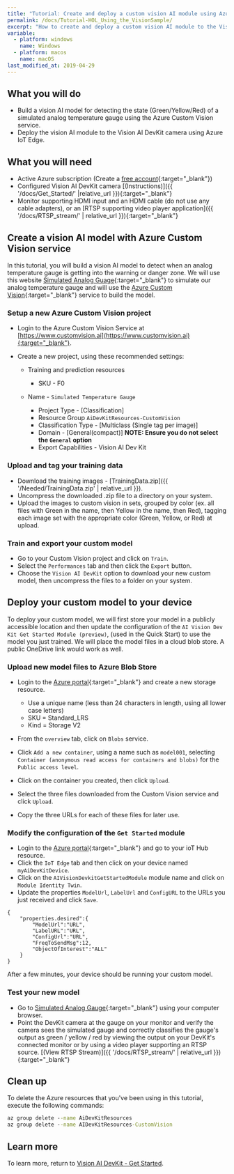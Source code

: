 ```yaml
---
title: "Tutorial: Create and deploy a custom vision AI module using Azure Custom Vision service and Azure IoT Edge"
permalink: /docs/Tutorial-HOL_Using_the_VisionSample/
excerpt: "How to create and deploy a custom vision AI module to the Vision AI DevKit."
variable:
  - platform: windows
    name: Windows
  - platform: macos
    name: macOS
last_modified_at: 2019-04-29
---
```


## What you will do

- Build a vision AI model for detecting the state (Green/Yellow/Red) of a simulated analog temperature gauge using the Azure Custom Vision service.
- Deploy the vision AI module to the Vision AI DevKit camera using Azure IoT Edge.

## What you will need

- Active Azure subscription (Create a [free account](https://azure.microsoft.com/free/?WT.mc_id=A261C142F.){:target="_blank"})
- Configured Vision AI DevKit camera [(Instructions)]({{ '/docs/Get_Started/' |relative_url }}){:target="_blank"}
- Monitor supporting HDMI input and an HDMI cable (do not use any cable adapters), or an [RTSP supporting video player application]({{ '/docs/RTSP_stream/' | relative_url }}){:target="_blank"}

## Create a vision AI model with Azure Custom Vision service

In this tutorial, you will build a vision AI model to detect when an analog temperature gauge is getting into the warning or danger zone. We will use this website [Simulated Analog Guage](https://htmlpreview.github.io/?https://github.com/ebertrams/simulated-gauge/blob/master/SimulatedAnalogGauge.html){:target="_blank"} to simulate our analog temperature gauge and will use the [Azure Custom Vision](https://www.customvision.ai/){:target="_blank"} service to build the model.

### Setup a new Azure Custom Vision project

- Login to the Azure Custom Vision Service at [https://www.customvision.ai](https://www.customvision.ai){:target="_blank"}.

- Create a new project, using these recommended settings:

  - Training and prediction resources
    - SKU - F0

  - Name - `Simulated Temperature Gauge`
    - Project Type - [Classification]
    - Resource Group `AiDevKitResources-CustomVision`
    - Classification Type - [Multiclass (Single tag per image)]
    - Domain - [General(compact)]  **NOTE: Ensure you do not select the `General` option**
    - Export Capabilities - Vision AI Dev Kit

### Upload and tag your training data

- Download the training images - [TrainingData.zip]({{ '/Needed/TrainingData.zip' | relative_url }}).
- Uncompress the downloaded .zip file to a directory on your system.
- Upload the images to custom vision in sets, grouped by color (ex. all files with Green in the name, then Yellow in the name, then Red), tagging each image set with the appropriate color (Green, Yellow, or Red) at upload.

### Train and export your custom model

- Go to your Custom Vision project and click on `Train`.
- Select the `Performances` tab and then click the `Export` button.
- Choose the `Vision AI DevKit` option to download your new custom model, then uncompress the files to a folder on your system.

## Deploy your custom model to your device

To deploy your custom model, we will first store your model in a publicly accessible location and then update the configuration of the `AI Vision Dev Kit Get Started Module (preview)`, (used in the Quick Start) to use the model you just trained. We will place the model files in a cloud blob store. A public OneDrive link would work as well.

### Upload new model files to Azure Blob Store

- Login to the [Azure portal](http://portal.azure.com){:target="_blank"} and create a new storage resource.
  - Use a unique name (less than 24 characters in length, using all lower case letters)
  - SKU = Standard_LRS
  - Kind = Storage V2

- From the `overview` tab, click on `Blobs` service.
- Click `Add a new container`, using a name such as `model001`, selecting `Container (anonymous read access for containers and blobs)` for the `Public access level`.

- Click on the container you created, then click `Upload`.
- Select the three files downloaded from the Custom Vision service and click `Upload`.
- Copy the three URLs for each of these files for later use.

### Modify the configuration of the `Get Started` module

- Login to the [Azure portal](http://portal.azure.com){:target="_blank"} and go to your ioT Hub resource.
- Click the `IoT Edge` tab and then click on your device named `myAiDevKitDevice`.
- Click on the `AIVisionDevkitGetStartedModule` module name and click on `Module Identity Twin`.
- Update the properties `ModelUrl`, `LabelUrl` and `ConfigURL` to the URLs you just received and click `Save`.

```terminal
{
    "properties.desired":{
        "ModelUrl":"URL",
        "LabelURL":"URL",
        "ConfigUrl":"URL",
        "FreqToSendMsg":12,
        "ObjectOfInterest":"ALL"
    }
}
```

After a few minutes, your device should be running your custom model.

### Test your new model

- Go to [Simulated Analog Gauge](https://htmlpreview.github.io/?https://github.com/ebertrams/simulated-gauge/blob/master/SimulatedAnalogGauge.html){:target="_blank"} using your computer browser.
- Point the DevKit camera at the gauge on your monitor and verify the camera sees the simulated gauge and correctly classifies the gauge's output as green / yellow / red by viewing the output on your DevKit's connected monitor or by using a video player supporting an RTSP source. [(View RTSP Stream)]({{ '/docs/RTSP_stream/' | relative_url }}){:target="_blank"}

## Clean up

To delete the Azure resources that you've been using in this tutorial, execute the following commands:

```cmd
az group delete --name AiDevKitResources
az group delete --name AIDevKitResources-CustomVision
```

## Learn more

To learn more, return to [Vision AI DevKit - Get Started](https://azure.github.io/Vision-AI-DevKit-Pages/docs/Get_Started/).
